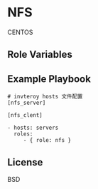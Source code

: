 NFS
=========

CENTOS

Role Variables
--------------


Example Playbook
----------------

```
# invteroy hosts 文件配置
[nfs_server]

[nfs_clent]

```

    - hosts: servers
      roles:
         - { role: nfs }

License
-------

BSD
